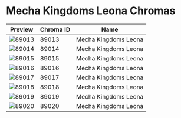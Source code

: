 # Mecha Kingdoms Leona Chromas



| Preview | Chroma ID | Name |
|---------|-----------|------|
| ![89013](https://raw.communitydragon.org/latest/plugins/rcp-be-lol-game-data/global/default/v1/champion-chroma-images/89/89013.png) | 89013 | Mecha Kingdoms Leona |
| ![89014](https://raw.communitydragon.org/latest/plugins/rcp-be-lol-game-data/global/default/v1/champion-chroma-images/89/89014.png) | 89014 | Mecha Kingdoms Leona |
| ![89015](https://raw.communitydragon.org/latest/plugins/rcp-be-lol-game-data/global/default/v1/champion-chroma-images/89/89015.png) | 89015 | Mecha Kingdoms Leona |
| ![89016](https://raw.communitydragon.org/latest/plugins/rcp-be-lol-game-data/global/default/v1/champion-chroma-images/89/89016.png) | 89016 | Mecha Kingdoms Leona |
| ![89017](https://raw.communitydragon.org/latest/plugins/rcp-be-lol-game-data/global/default/v1/champion-chroma-images/89/89017.png) | 89017 | Mecha Kingdoms Leona |
| ![89018](https://raw.communitydragon.org/latest/plugins/rcp-be-lol-game-data/global/default/v1/champion-chroma-images/89/89018.png) | 89018 | Mecha Kingdoms Leona |
| ![89019](https://raw.communitydragon.org/latest/plugins/rcp-be-lol-game-data/global/default/v1/champion-chroma-images/89/89019.png) | 89019 | Mecha Kingdoms Leona |
| ![89020](https://raw.communitydragon.org/latest/plugins/rcp-be-lol-game-data/global/default/v1/champion-chroma-images/89/89020.png) | 89020 | Mecha Kingdoms Leona |